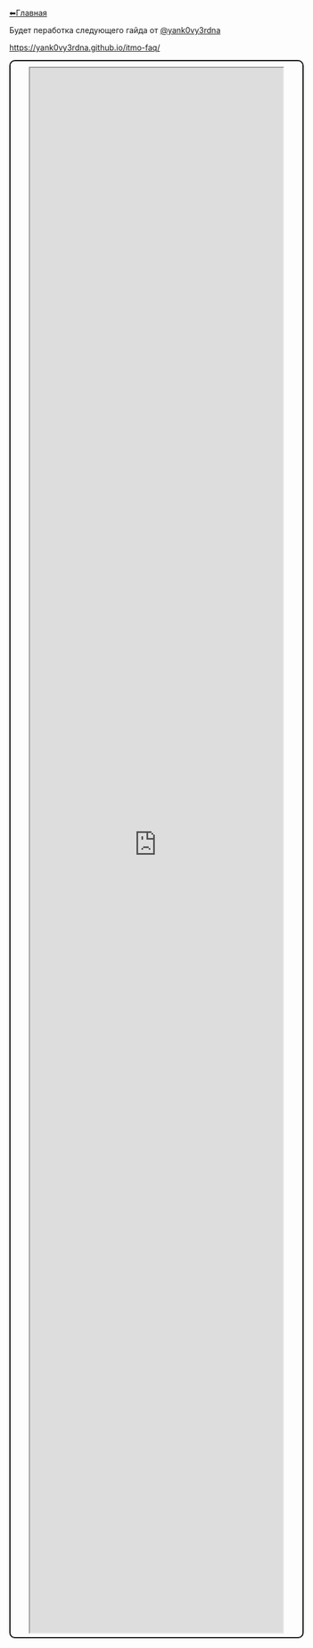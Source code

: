 [⬅Главная](./README.md)

Будет пеработка следующего гайда от [@yank0vy3rdna](https://github.com/yank0vy3rdna)

https://yank0vy3rdna.github.io/itmo-faq/

<div style="width: 100%; height: 70vh; padding: 10px; border-radius: 10px; border: solid 2px black; display: flex">
<iframe src="https://yank0vy3rdna.github.io/itmo-faq/" style="margin: auto; width: 90%; height: 100%">
    Ваш браузер не поддерживает плавающие фреймы!
</iframe>
</div>
